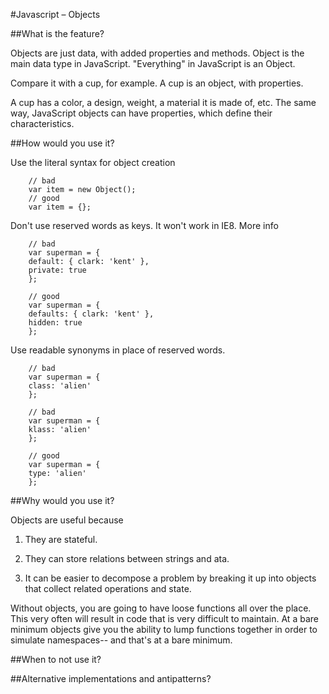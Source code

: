 #Javascript – Objects

##What is the feature?

Objects are just data, with added properties and methods. Object is the main data type in JavaScript. "Everything" in JavaScript is an Object.

Compare it with a cup, for example. A cup is an object, with properties.

A cup has a color, a design, weight, a material it is made of, etc. The same way, JavaScript objects can have properties, which define their characteristics.


##How would you use it?

Use the literal syntax for object creation

        // bad
        var item = new Object();
        // good
        var item = {};

Don't use reserved words as keys. It won't work in IE8. More info

        // bad
        var superman = {
        default: { clark: 'kent' },
        private: true
        };

        // good
        var superman = {
        defaults: { clark: 'kent' },
        hidden: true
        };

Use readable synonyms in place of reserved words.

        // bad
        var superman = {
        class: 'alien'
        };

        // bad
        var superman = {
        klass: 'alien'
        };

        // good
        var superman = {
        type: 'alien'
        };

##Why would you use it?

Objects are useful because

1.	They are stateful.

2.	They can store relations between strings and ata.

3.	It can be easier to decompose a problem by breaking it up into objects that collect related operations and state.

Without objects, you are going to have loose functions all over the place. This very often will result in code that is very difficult to maintain. At a bare minimum objects give you the ability to lump functions together in order to simulate namespaces-- and that's at a bare minimum.

##When to not use it?

##Alternative implementations and antipatterns?

